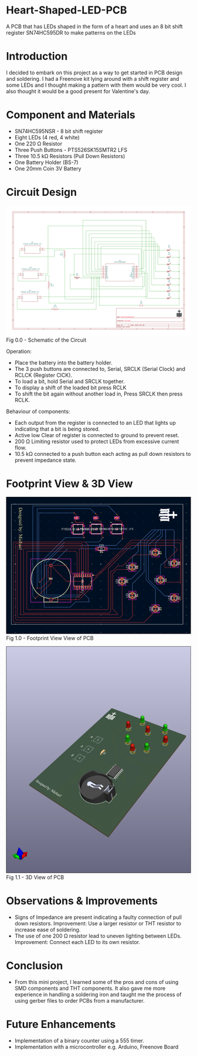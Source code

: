# Heart-Shaped-LED-PCB
A PCB that has LEDs shaped in the form of a heart and uses an 8 bit shift register SN74HC595DR to make patterns on the LEDs

# Introduction
I decided to embark on this project as a way to get started in PCB design and soldering. I had a Freenove kit lying around with a shift register and some LEDs and I thought making a pattern with them would be very cool. I also thought it would be a good present for Valentine's day.

# Component and Materials
- SN74HC595NSR - 8 bit shift register
- Eight LEDs (4 red, 4 white)
- One 220 Ω Resistor
- Three Push Buttons - PTS526SK15SMTR2 LFS
- Three 10.5 kΩ Resistors (Pull Down Resistors)
- One Battery Holder (BS-7)
- One 20mm Coin 3V Battery

# Circuit Design
![alt text](https://github.com/h0nt3d/Heart-Shaped-LED-PCB/blob/main/images/schematic-1.png?raw=true)
Fig 0.0 - Schematic of the Circuit

Operation:
- Place the battery into the battery holder.
- The 3 push buttons are connected to, Serial, SRCLK (Serial Clock) and RCLCK (Register ClCK).
- To load a bit, hold Serial and SRCLK together.
- To display a shift of the loaded bit press RCLK
- To shift the bit again without another load in, Press SRCLK then press RCLK.

Behaviour of components:
- Each output from the register is connected to an LED that lights up indicating that a bit is being stored.
- Active low Clear of register is connected to ground to prevent reset.
- 200 Ω Limiting resistor used to protect LEDs from excessive current flow.
- 10.5 kΩ connected to a push button each acting as pull down resistors to prevent impedance state.

# Footprint View & 3D View
![alt text](https://github.com/h0nt3d/Heart-Shaped-LED-PCB/blob/main/images/footprintEditor.png?raw=true)
Fig 1.0 - Footprint View View of PCB

![alt text](https://github.com/h0nt3d/Heart-Shaped-LED-PCB/blob/main/images/3D.png?raw=true)
Fig 1.1 - 3D View of PCB


# Observations & Improvements
- Signs of Impedance are present indicating a faulty connection of pull down resistors.
Improvement: Use a larger resistor or THT resistor to increase ease of soldering.
- The use of one 200 Ω resistor lead to uneven lighting between LEDs. Improvement: Connect each LED to its own resistor.

# Conclusion
- From this mini project, I learned some of the pros and cons of using SMD components and THT components. It also gave me more experience in handling a soldering iron and taught me the process of using gerber files to order PCBs from a manufacturer.

# Future Enhancements
- Implementation of a binary counter using a 555 timer.
- Implementation with a microcontroller e.g. Arduino, Freenove Board
